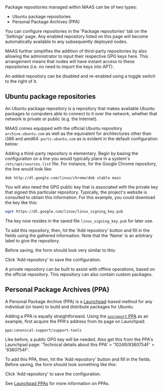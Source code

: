 Package repositories managed within MAAS can be of two types:

-   Ubuntu package repositories
-   Personal Package Archives (PPA)

You can configure repositories in the 'Package repositories' tab on the 'Settings' page. Any enabled repository listed on this page will become automatically available to any subsequently deployed nodes.

MAAS further simplifies the addition of third-party repositories by also allowing the administrator to input their respective GPG keys here. This arrangement means that nodes will have instant access to these repositories (i.e. no need to import the keys into APT).

An added repository can be disabled and re-enabled using a toggle switch to the right of it.

<h2 id="heading--ubuntu-package-repositories">Ubuntu package repositories</h2>

An Ubuntu package repository is a repository that makes available Ubuntu packages to computers able to connect to it over the network, whether that network is private or public (e.g. the Internet).

MAAS comes equipped with the official Ubuntu repository `archive.ubuntu.com` as well as the equivalent for architectures other than i386 and amd64: `ports.ubuntu.com` as is evident in the default configuration below:

<!-- vanilla
![default repositories config](https://assets.ubuntu.com/v1/77b93794-manage-repositories__2.4_default-repo-config.png)
 vanilla -->

<!-- ui
![default repositories config](https://assets.ubuntu.com/v1/77b93794-manage-repositories__2.4_default-repo-config.png)
 ui -->

<!-- cli
### ADD SUITABLE CLI EXAMPLE OR PRINTOUT ###
 cli -->

Adding a third-party repository is elementary. Begin by basing the configuration on a line you would typically place in a system's `/etc/apt/sources.list` file. For instance, for the Google Chrome repository, the line would look like:

`deb http://dl.google.com/linux/chrome/deb stable main`

You will also need the GPG public key that is associated with the private key that signed this particular repository. Typically, the project's website is consulted to obtain this information. For this example, you could download the key like this:

``` bash
wget https://dl.google.com/linux/linux_signing_key.pub
```

The key now resides in the saved file `linux_signing_key.pub` for later use.

To add this repository, then, hit the 'Add repository' button and fill in the fields using the gathered information. Note that the 'Name' is an arbitrary label to give the repository.

Before saving, the form should look very similar to this:

<!-- vanilla
![add repository](https://assets.ubuntu.com/v1/1aa1c512-manage-repositories__2.4_add-repo.png)
 vanilla -->

<!-- ui
![add repository](https://assets.ubuntu.com/v1/1aa1c512-manage-repositories__2.4_add-repo.png)
 ui -->

<!-- cli
### ADD SUITABLE CLI EXAMPLE OR PRINTOUT ###
 cli -->

Click 'Add repository' to save the configuration.

A private repository can be built to assist with offline operations, based on the official repository. This repository can also contain custom packages.

<h2 id="heading--personal-package-archives-ppa">Personal Package Archives (PPA)</h2>

A Personal Package Archive (PPA) is a [Launchpad](https://launchpad.net)-based method for any individual (or team) to build and distribute packages for Ubuntu.

Adding a PPA is equally straightforward. Using the [`sosreport` PPA](https://launchpad.net/~canonical-support/+archive/ubuntu/support-tools) as an example, first acquire the PPA's address from its page on Launchpad:

`ppa:canonical-support/support-tools`

Like before, a public GPG key will be needed. Also get this from the PPA's Launchpad page: 'Technical details about this PPA' &gt; '1024R/9360754F' &gt; '9360754F'.

To add this PPA, then, hit the 'Add repository' button and fill in the fields. Before saving, the form should look something like this:

<!-- vanilla
![add PPA](https://assets.ubuntu.com/v1/a0962e17-manage-repositories__2.4_add-ppa.png)
 vanilla -->

<!-- ui
![add PPA](https://assets.ubuntu.com/v1/a0962e17-manage-repositories__2.4_add-ppa.png)
 ui -->

<!-- cli
### ADD SUITABLE CLI EXAMPLE OR PRINTOUT ###
 cli -->

Click 'Add repository' to save the configuration.

See [Launchpad PPAs](https://help.launchpad.net/Packaging/PPA) for more information on PPAs.

<!-- LINKS -->